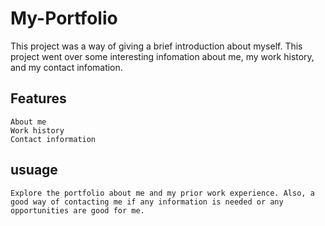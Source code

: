 # My-Portfolio

This project was a way of giving a brief introduction about myself. This project went over some interesting infomation about me, my work history, and my contact infomation. 

## Features
    About me
    Work history
    Contact information

## usuage
    Explore the portfolio about me and my prior work experience. Also, a good way of contacting me if any information is needed or any opportunities are good for me.


